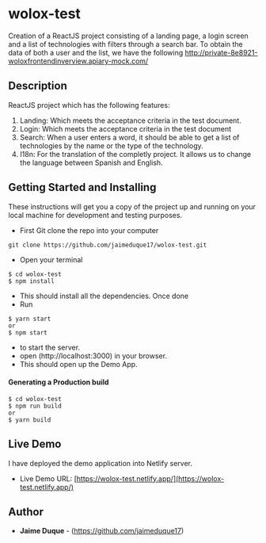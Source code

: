 # wolox-test
Creation of a ReactJS project consisting of a landing page, a login screen and a list of technologies with filters through a search bar. To obtain the data of both a user and the list, we have the following http://private-8e8921-woloxfrontendinverview.apiary-mock.com/

## Description
ReactJS project which has the following features:
1. Landing: Which meets the acceptance criteria in the test document.
2. Login: Which meets the acceptance criteria in the test document
3. Search: When a user enters a word, it should be able to get a list of technologies by the name or the type of the technology. 
4. I18n: For the translation of the completly project. It allows us to change the language between Spanish and English.


## Getting Started and Installing
These instructions will get you a copy of the project up and running on your local machine for development and testing purposes.

* First Git clone the repo into your computer
```
git clone https://github.com/jaimeduque17/wolox-test.git
```
* Open your terminal
```
$ cd wolox-test
$ npm install
```
* This should install all the dependencies. Once done
* Run 
``` 
$ yarn start
or
$ npm start
```
* to start the server.
* open (http://localhost:3000) in your browser. 
* This should open up the Demo App.


#### Generating a Production build
```
$ cd wolox-test
$ npm run build
or
$ yarn build
```

## Live Demo
I have deployed the demo application into Netlify server. 
* Live Demo URL: [https://wolox-test.netlify.app/](https://wolox-test.netlify.app/)


## Author
* **Jaime Duque** - (https://github.com/jaimeduque17)
